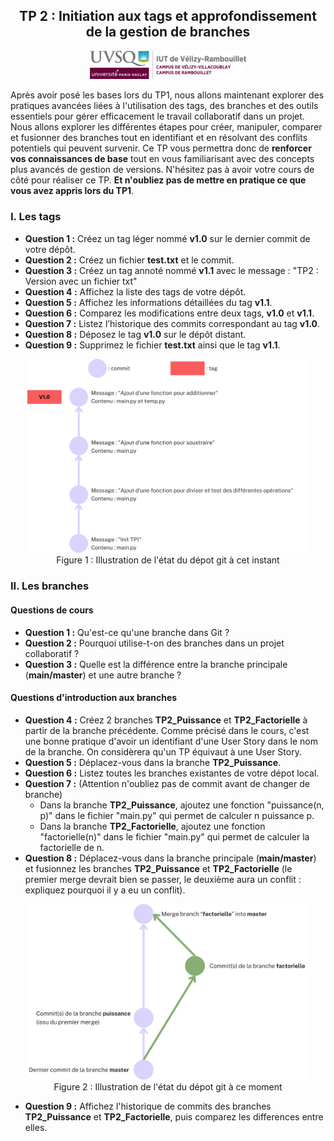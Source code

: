 <div style="text-align: center;">
    <h2>TP 2 : Initiation aux tags et approfondissement de la gestion de branches</h2>
    <img src="../Ressources/logo_iut.png" alt="Logo IUT" style="width: 250px;"/>
</div>  

Après avoir posé les bases lors du TP1, nous allons maintenant explorer des pratiques avancées
liées à l'utilisation des tags, des branches et des outils essentiels pour gérer efficacement le travail collaboratif dans un projet.
Nous allons explorer les différentes étapes pour créer, manipuler, comparer et fusionner des branches tout en identifiant
et en résolvant des conflits potentiels qui peuvent survenir. Ce TP vous permettra donc de **renforcer vos connaissances de base** tout en vous familiarisant
avec des concepts plus avancés de gestion de versions. N'hésitez pas à avoir votre cours de côté pour réaliser ce TP. **Et n'oubliez pas de mettre en pratique ce que vous avez appris lors du TP1**.

### I. Les tags
* **Question 1 :** Créez un tag léger nommé **v1.0** sur le dernier commit de votre dépôt.
* **Question 2 :** Créez un fichier **test.txt** et le commit.
* **Question 3 :** Créez un tag annoté nommé **v1.1** avec le message : "TP2 : Version avec un fichier txt"
* **Question 4 :** Affichez la liste des tags de votre dépôt.
* **Question 5 :** Affichez les informations détaillées du tag **v1.1**.
* **Question 6 :** Comparez les modifications entre deux tags, **v1.0** et **v1.1**.
* **Question 7 :** Listez l’historique des commits correspondant au tag **v1.0**.
* **Question 8 :** Déposez le tag **v1.0** sur le dépôt distant.
* **Question 9 :** Supprimez le fichier **test.txt** ainsi que le tag **v1.1**.

<div style="text-align: center;">
    <img alt="illustration de l'état du dépot git après les précédentes questions" src="../Ressources/Figure1.png" style="width: 450px;"/>
    <br>
    Figure 1 : Illustration de l'état du dépot git à cet instant
</div>


### II. Les branches

#### Questions de cours
* **Question 1 :** Qu'est-ce qu'une branche dans Git ?
* **Question 2 :** Pourquoi utilise-t-on des branches dans un projet collaboratif ?
* **Question 3 :** Quelle est la différence entre la branche principale (**main/master**) et une autre branche ?

#### Questions d'introduction aux branches
* **Question 4 :** Créez 2 branches **TP2_Puissance** et **TP2_Factorielle** à partir de la branche précédente. Comme précisé dans le cours, c'est une bonne pratique d'avoir un identifiant d'une User Story dans le nom de la branche. On considèrera qu'un TP équivaut à une User Story.
* **Question 5 :** Déplacez-vous dans la branche **TP2_Puissance**.
* **Question 6 :** Listez toutes les branches existantes de votre dépot local.
* **Question 7 :** (Attention n'oubliez pas de commit avant de changer de branche)
  - Dans la branche **TP2_Puissance**, ajoutez une fonction "puissance(n, p)" dans le fichier "main.py" qui permet de calculer n puissance p.
  - Dans la branche **TP2_Factorielle**, ajoutez une fonction "factorielle(n)" dans le fichier "main.py" qui permet de calculer la factorielle de n.
* **Question 8 :** Déplacez-vous dans la branche principale (**main/master**) et fusionnez les branches **TP2_Puissance** et **TP2_Factorielle** (le premier merge devrait bien se passer, le deuxième aura un conflit : expliquez pourquoi il y a eu un conflit).

<div style="text-align: center;">
    <img alt="illustration de l'état du dépot git après les précédentes questions" src="../Ressources/Figure2.png" style="width: 450px;"/>
    <br>
    Figure 2 : Illustration de l'état du dépot git à ce moment
</div>

* **Question 9 :** Affichez l'historique de commits des branches **TP2_Puissance** et **TP2_Factorielle**, puis comparez les differences entre elles.